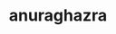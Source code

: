 ---
title: anuraghazra
github: https://github.com/anuraghazra
mode: light
transition: 1s
score: 69.4
archetype:
- Minimalistic
---